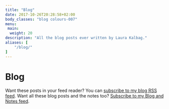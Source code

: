 ```yaml
---
title: "Blog"
date: 2017-10-26T20:28:58+02:00
body_classes: "blog colours-007"
menu:
 main:
  weight: 20
description: "All the blog posts ever written by Laura Kalbag."
aliases: [
    "/blog/"
]
---
```


# Blog

Want these posts in your feed reader? You can [subscribe to my blog RSS feed](https://laurakalbag.com/posts/index.xml). Want all these blog posts and the notes too? [Subscribe to my Blog and Notes feed](https://laurakalbag.com/posts/index.xml).
